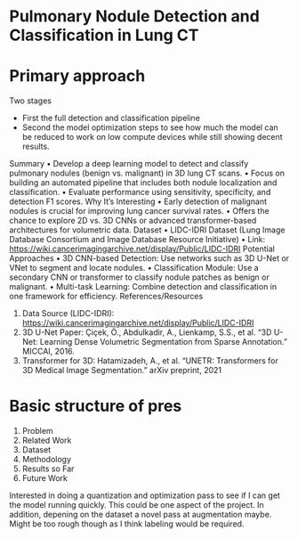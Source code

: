 # Pulmonary Nodule Detection and Classification in Lung CT

# Primary approach
Two stages
- First the full detection and classification pipeline
- Second the model optimization steps to see how much the model can be reduced to work on low compute devices while still showing decent results.

Summary
• Develop a deep learning model to detect and classify pulmonary nodules (benign
vs. malignant) in 3D lung CT scans.
• Focus on building an automated pipeline that includes both nodule localization
and classification.
• Evaluate performance using sensitivity, specificity, and detection F1 scores.
Why It’s Interesting
• Early detection of malignant nodules is crucial for improving lung cancer survival
rates.
• Offers the chance to explore 2D vs. 3D CNNs or advanced transformer-based
architectures for volumetric data.
Dataset
• LIDC-IDRI Dataset (Lung Image Database Consortium and Image Database
Resource Initiative)
• Link: https://wiki.cancerimagingarchive.net/display/Public/LIDC-IDRI
Potential Approaches
• 3D CNN-based Detection: Use networks such as 3D U-Net or VNet to segment
and locate nodules.
• Classification Module: Use a secondary CNN or transformer to classify nodule
patches as benign or malignant.
• Multi-task Learning: Combine detection and classification in one framework for
efficiency.
References/Resources
1. Data Source (LIDC-IDRI):
https://wiki.cancerimagingarchive.net/display/Public/LIDC-IDRI
2. 3D U-Net Paper: Çiçek, Ö., Abdulkadir, A., Lienkamp, S.S., et al. “3D U-Net:
Learning Dense Volumetric Segmentation from Sparse Annotation.” MICCAI, 2016.
3. Transformer for 3D: Hatamizadeh, A., et al. “UNETR: Transformers for 3D
Medical Image Segmentation.” arXiv preprint, 2021

# Basic structure of pres
1. Problem
2. Related Work
3. Dataset
4. Methodology
5. Results so Far
6. Future Work

Interested in doing a quantization and optimization pass to see if I can get the model running quickly. This could be one aspect of the project.
In addition, depening on the dataset a novel pass at augmentation maybe. Might be too rough though as I think labeling would be required.